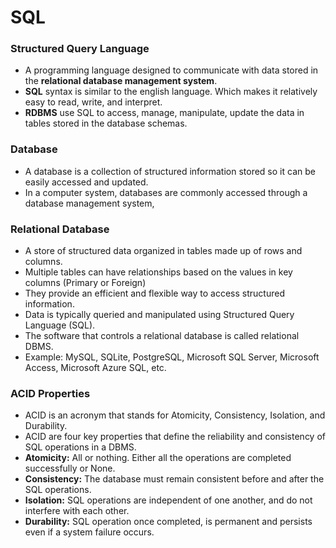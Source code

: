 # **SQL**
### **Structured Query Language**
- A programming language designed to communicate with data stored in the **relational database management system**.
- **SQL** syntax is similar to the english language. Which makes it relatively easy to read, write, and interpret.
- **RDBMS** use SQL to access, manage, manipulate, update the data in tables stored in the database schemas.


### **Database**
- A database is a collection of structured information stored so it can be easily accessed and updated.
- In a computer system, databases are commonly accessed through a database management system,

### **Relational Database** 
- A store of structured data organized in tables made up of rows and columns.
- Multiple tables can have relationships based on the values in key columns (Primary or Foreign)
- They provide an efficient and flexible way to access structured information.
- Data is typically queried and manipulated using Structured Query Language (SQL).
- The software that controls a relational database is called relational DBMS.
- Example: MySQL, SQLite, PostgreSQL, Microsoft SQL Server, Microsoft Access, Microsoft Azure SQL, etc.

### **ACID Properties**
- ACID is an acronym that stands for Atomicity, Consistency, Isolation, and Durability.
- ACID are four key properties that define the reliability and consistency of SQL operations in a DBMS.
- **Atomicity:** All or nothing. Either all the operations are completed successfully or None.
- **Consistency:** The database must remain consistent before and after the SQL operations.
- **Isolation:** SQL operations are independent of one another, and do not interfere with each other.
- **Durability:** SQL operation once completed, is permanent and persists even if a system failure occurs.

